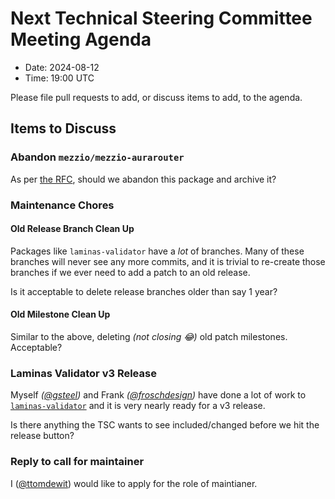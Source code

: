 # Next Technical Steering Committee Meeting Agenda

- Date: 2024-08-12
- Time: 19:00 UTC

Please file pull requests to add, or discuss items to add, to the agenda.

## Items to Discuss

### Abandon `mezzio/mezzio-aurarouter`

As per [the RFC](https://github.com/mezzio/mezzio-aurarouter/issues/12), should we abandon this package and archive it?

### Maintenance Chores

#### Old Release Branch Clean Up

Packages like `laminas-validator` have a _lot_ of branches. Many of these branches will never see any more commits, and it is trivial to re-create those branches if we ever need to add a patch to an old release.

Is it acceptable to delete release branches older than say 1 year?

#### Old Milestone Clean Up

Similar to the above, deleting _(not closing 😂)_ old patch milestones. Acceptable?

### Laminas Validator v3 Release

Myself _([@gsteel](https://github.com/gsteel))_ and Frank _([@froschdesign](https://github.com/froschdesign))_ have done a lot of work to [`laminas-validator`](https://github.com/laminas/laminas-validator/milestone/5?closed=1) and it is very nearly ready for a v3 release.

Is there anything the TSC wants to see included/changed before we hit the release button?

### Reply to call for maintainer

I ([@ttomdewit](https://github.com/ttomdewit)) would like to apply for the role of maintianer.
